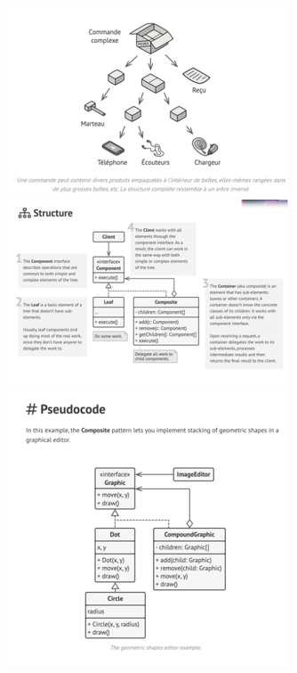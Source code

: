 <img src="./images/probleme.png" alt="drawing" width="800"/>
<img src="./images/structure.png" alt="drawing" width="800"/>
<img src="./images/pseudo-code.png" alt="drawing" width="800"/>